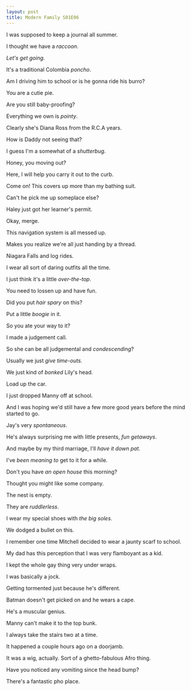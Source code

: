 ```yaml
---
layout: post
title: Modern Family S01E06
---
```

I was supposed to keep a journal all summer.

I thought we have a _raccoon_.

_Let's get going._

It's a traditional Colombia _poncho_.

Am I driving him to school or is he gonna ride his burro?

You are a cutie pie.

Are you still baby-proofing?

Everything we own is _pointy_.

Clearly she's Diana Ross from the R.C.A years.

How is Daddy not seeing that?

I guess I'm a somewhat of a _shutterbug_.

Honey, you moving out?

Here, I will help you carry it out to the curb.

Come on! This covers up more than my bathing suit.

Can't he pick me up someplace else?

Haley just got her learner's permit.

Okay, merge.

This navigation system is all messed up.

Makes you realize we're all just handing by a thread.

Niagara Falls and log rides.

I wear all sort of daring outfits all the time.

I just think it's a little _over-the-top_.

You need to lossen up and have fun.

Did you put _hair spary_ on this?

Put a little _boogie_ in it.

So you ate your way to it?

I made a judgement call.

So she can be all judgemental and _condescending_?

Usually we just _give time-outs._

We just kind of _bonked_ Lily's head.

Load up the car.

I just dropped Manny off at school.

And I was hoping we'd still have a few more good years before the mind started to go.

Jay's very _spontaneous_.

He's always surprising me with little presents, _fun getaways_.

And maybe by my third marriage, I'll _have it down pat_.

I've _been meaning to_ get to it for a while.

Don't you have _an open house_ this morning?

Thought you might like some company.

The nest is empty.

They are _ruddlerless_.

I wear my special shoes with _the big soles_.

We dodged a bullet on this.

I remember one time Mitchell decided to wear a jaunty scarf to school.

My dad has this perception that I was very flamboyant as a kid.

I kept the whole gay thing very under wraps.

I was basically a jock.

Getting tormented just because he's different.

Batman doesn't get picked on and he wears a cape.

He's a muscular genius.

Manny can't make it to the top bunk.

I always take the stairs two at a time.

It happened a couple hours ago on a doorjamb.

It was a wig, actually. Sort of a ghetto-fabulous Afro thing.

Have you noticed any vomiting since the head bump?

There's a fantastic pho place.

